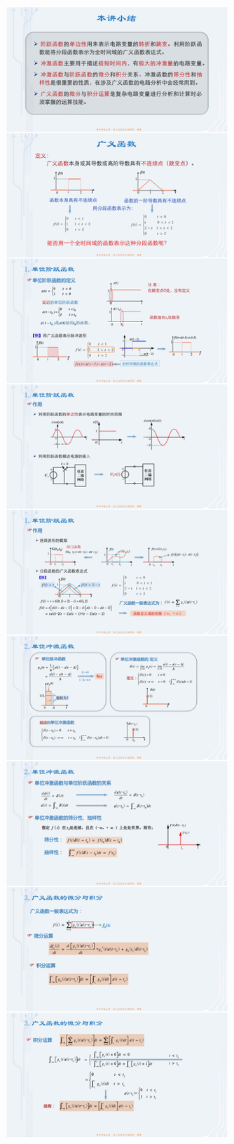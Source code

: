 ﻿<div><img src = "./images/7.1广义函数-图片-1.jpg"></div>
<div><img src = "./images/7.1广义函数-图片-2.jpg"></div>
<div><img src = "./images/7.1广义函数-图片-3.jpg"></div>
<div><img src = "./images/7.1广义函数-图片-4.jpg"></div>
<div><img src = "./images/7.1广义函数-图片-5.jpg"></div>
<div><img src = "./images/7.1广义函数-图片-6.jpg"></div>
<div><img src = "./images/7.1广义函数-图片-7.jpg"></div>
<div><img src = "./images/7.1广义函数-图片-8.jpg"></div>
<div><img src = "./images/7.1广义函数-图片-9.jpg"></div>
